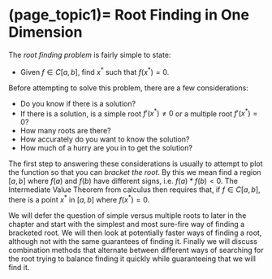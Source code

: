(page_topic1)=
Root Finding in One Dimension
=======================

The *root finding problem* is fairly simple to state:
- Given $f \in C[a,b]$, find $x^*$ such that $f(x^*)=0$.

Before attempting to solve this problem, there are a few considerations:
- Do you know if there is a solution?
- If there is a solution, is a simple root $f'(x^*) \neq 0$ or a multiple root $f'(x^*) = 0$?
- How many roots are there?
- How accurately do you want to know the solution?
- How much of a hurry are you in to get the solution?

The first step to answering these considerations is usually to attempt to plot the function so that you can *bracket the root*.  By this we mean find a region $[a,b]$ where $f(a)$ and $f(b)$ have different signs, i.e. $f(a)*f(b) < 0$.  The Intermediate Value Theorem from calculus then requires that, if $f \in C[a,b]$, there is a point $x^*$ in $[a,b]$ where $f(x^*)=0$.

We will defer the question of simple versus multiple roots to later in the chapter and start with the simplest and most sure-fire way of finding a bracketed root.  We will then look at potentially faster ways of finding a root, although not with the same guarantees of finding it.  Finally we will discuss combination methods that alternate between different ways of searching for the root trying to balance finding it quickly while guaranteeing that we will find it.




